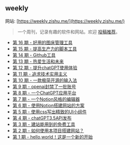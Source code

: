 ## weekly

网站: [https://weekly.zishu.me/](https://weekly.zishu.me/)

> 一个周刊，记录有趣的软件和网站。欢迎 [投稿推荐](https://github.com/zishume/weekly/issues/)。
* [第 16 期 - 好用的图床管理工具](https://weekly.zishu.me/posts/16-好用的图床管理工具)
* [第 15 期 - 提高生产力的脚本工具](https://weekly.zishu.me/posts/15-提高生产力的脚本工具)
* [第 14 期 - Github工具](https://weekly.zishu.me/posts/14-Github工具)
* [第 13 期 - 热爱生活和未来](https://weekly.zishu.me/posts/13-热爱生活和未来)
* [第 12 期 - 提升chatGPT使用体验](https://weekly.zishu.me/posts/12-提升chatGPT使用体验)
* [第 11 期 - 追求技术实用主义](https://weekly.zishu.me/posts/11-追求技术实用主义)
* [第 10 期 - 一款极简开源的输入法](https://weekly.zishu.me/posts/10-一款极简开源的输入法)
* [第 9 期 - openai封禁了一批账号](https://weekly.zishu.me/posts/9-openai封禁了一批账号)
* [第 8 期 - 一个ChatGPT应用平台](https://weekly.zishu.me/posts/8-一个ChatGPT应用平台)
* [第 7 期 - 一个Notion风格的编辑器](https://weekly.zishu.me/posts/7-一个Notion风格的编辑器)
* [第 6 期 - 使用Notion搭建网站的方案](https://weekly.zishu.me/posts/6-使用Notion搭建网站的方案)
* [第 5 期 - 使用css写出精致的UI小组件](https://weekly.zishu.me/posts/5-使用css写出精致的UI小组件)
* [第 4 期 - chatGPT3.5API发布](https://weekly.zishu.me/posts/4-chatGPT3.5API发布)
* [第 3 期 - 建站能用到的免费工具](https://weekly.zishu.me/posts/3-建站能用到的免费工具)
* [第 2 期 - 如何使用本项目搭建网站？](https://weekly.zishu.me/posts/2-如何使用本项目搭建网站？)
* [第 1 期 - hello,world！这是一个新的开始](https://weekly.zishu.me/posts/1-hello,world！这是一个新的开始)
